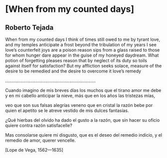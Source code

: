 # [When from my counted days]
## Roberto Tejada
When from my counted days I think of
times still owed to me by tyrant love,
and my temples anticipate a frost
beyond the tribulation of my years
I see love’s counterfeit joys are a poison
reason sips from a glass raised
to those for whom hunger dare appear
in the guise of my honeyed daydream.
What potion of forgetting pleases
reason that by neglect of its duty
so toils against itself for satisfaction?
But my affliction seeks solace, measure
of the desire to be remedied and
the desire to overcome it love’s remedy

………………………………………………………………

Cuando imagino de mis breves días
los muchos que el tirano amor me debe
y en mi cabello anticipar la nieve,
más que en los años las tristezas mías,

veo que son sus falsas alegrías
veneno que en cristal la razón bebe
por quien el apetito se le atreve
vestido de mis dulces fantasías.

¿Qué hierbas del olvido ha dado el gusto
a la razón, que sin hacer su oficio
quiere contra razón satisfacelle?

Mas consolarse quiere mi disgusto,
que es el deseo del remedio indicio,
y el remedio de amor, querer vencelle.

[Lope de Vega, 1562—1635]